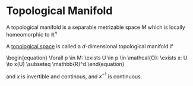 # Topological Manifold
A topological manifold is a separable metrizable space $M$ which is locally homeomorphic to $\mathbb{R}^n$

A [topological space](./Topology#topological-space) is called a $d$-dimensional topological manifold if 

\begin{equation}
\forall p \in M: \exists U \in p \in \mathcal{O}: \exists x: U \to x(U) \subseteq \mathbb{R}^d
\end{equation}
  
and $x$ is invertible and continous, and $x^{-1}$ is continuous.

